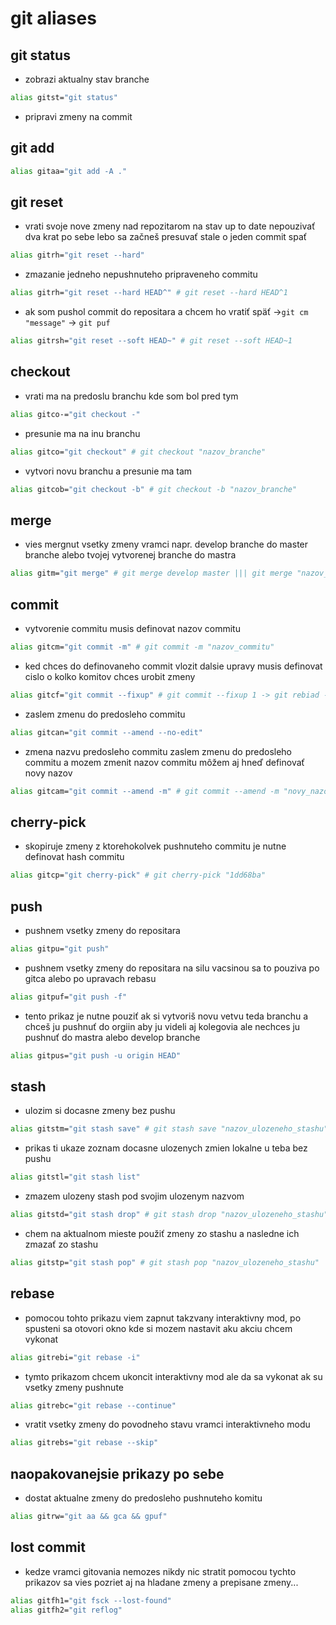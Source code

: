 # git aliases

## git status
- zobrazi aktualny stav branche
```bash
alias gitst="git status"
```
- pripravi zmeny na commit
## git add
```bash
alias gitaa="git add -A ."
```
## git reset
- vrati svoje nove zmeny nad repozitarom na stav up to date nepouzivať dva krat po sebe lebo sa začneš presuvať stale o jeden commit spať
```bash
alias gitrh="git reset --hard"
```
- zmazanie jedneho nepushnuteho pripraveneho commitu
```bash
alias gitrh="git reset --hard HEAD^" # git reset --hard HEAD^1
```
- ak som pushol commit do repositara a chcem ho vratiť späť ->`git cm "message"` -> `git puf`
```bash
alias gitrsh="git reset --soft HEAD~" # git reset --soft HEAD~1
```
## checkout
- vrati ma na predoslu branchu kde som bol pred tym
```bash
alias gitco-="git checkout -"
```
- presunie ma na inu branchu
```bash
alias gitco="git checkout" # git checkout "nazov_branche"
```
- vytvori novu branchu a presunie ma tam
```bash
alias gitcob="git checkout -b" # git checkout -b "nazov_branche"
```
## merge
- vies mergnut vsetky zmeny vramci napr. develop branche do master branche alebo tvojej vytvorenej branche do mastra
```bash
alias gitm="git merge" # git merge develop master ||| git merge "nazov_tvojej_branche" master
```
## commit
- vytvorenie commitu musis definovat nazov commitu
```bash
alias gitcm="git commit -m" # git commit -m "nazov_commitu"
```
- ked chces do definovaneho commit vlozit dalsie upravy musis definovat cislo o kolko komitov chces urobit zmeny
```bash
alias gitcf="git commit --fixup" # git commit --fixup 1 -> git rebiad -> git ca -> git puf
```
- zaslem zmenu do predosleho commitu 
```bash
alias gitcan="git commit --amend --no-edit"
```
- zmena nazvu predosleho commitu zaslem zmenu do predosleho commitu a mozem zmenit nazov commitu môžem aj hneď definovať novy nazov 
```bash
alias gitcam="git commit --amend -m" # git commit --amend -m "novy_nazov_commitu"
```
## cherry-pick
- skopiruje zmeny z ktorehokolvek pushnuteho commitu je nutne definovat hash commitu
```bash
alias gitcp="git cherry-pick" # git cherry-pick "1dd68ba"
```
## push
- pushnem vsetky zmeny do repositara
```bash
alias gitpu="git push"
```
- pushnem vsetky zmeny do repositara na silu vacsinou sa to pouziva po gitca alebo po upravach rebasu
```bash
alias gitpuf="git push -f"
```
- tento prikaz je nutne pouziť ak si vytvoriš novu vetvu teda branchu a chceš ju pushnuť do orgiin aby ju videli aj kolegovia ale nechces ju pushnuť do mastra alebo develop branche
```bash
alias gitpus="git push -u origin HEAD"
```
## stash
- ulozim si docasne zmeny bez pushu
```bash
alias gitstm="git stash save" # git stash save "nazov_ulozeneho_stashu"
```
- prikas ti ukaze zoznam docasne ulozenych zmien lokalne u teba bez pushu
```bash
alias gitstl="git stash list"
```
- zmazem ulozeny stash pod svojim ulozenym nazvom
```bash
alias gitstd="git stash drop" # git stash drop "nazov_ulozeneho_stashu"
```
- chem na aktualnom mieste použiť zmeny zo stashu a nasledne ich zmazať zo stashu
```bash
alias gitstp="git stash pop" # git stash pop "nazov_ulozeneho_stashu"
```
## rebase
- pomocou tohto prikazu viem zapnut takzvany interaktivny mod, po spusteni sa otovori okno kde si mozem nastavit aku akciu chcem vykonat
```bash
alias gitrebi="git rebase -i"
```
- tymto prikazom chcem ukoncit interaktivny mod ale da sa vykonat ak su vsetky zmeny pushnute
```bash
alias gitrebc="git rebase --continue"
```
- vratit vsetky zmeny do povodneho stavu vramci interaktivneho modu
```bash
alias gitrebs="git rebase --skip"
```
## naopakovanejsie prikazy po sebe
- dostat aktualne zmeny do predosleho pushnuteho komitu
```bash
alias gitrw="git aa && gca && gpuf"
```
## lost commit
- kedze vramci gitovania nemozes nikdy nic stratit pomocou tychto prikazov sa vies pozriet aj na hladane zmeny a prepisane zmeny...
```bash
alias gitfh1="git fsck --lost-found"
alias gitfh2="git reflog"
```